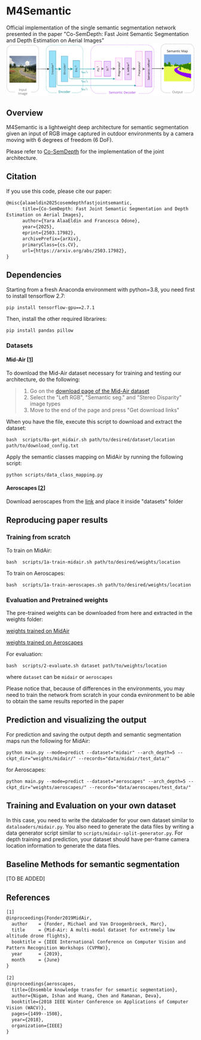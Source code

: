 # M4Semantic
Official implementation of the single semantic segmentation network presented in the paper "Co-SemDepth: Fast Joint Semantic Segmentation and Depth Estimation on Aerial Images"
![alt text](https://github.com/Malga-Vision/M4Semantic/blob/main/m4semantic_.png?raw=true)

## Overview
M4Semantic is a lightweight deep architecture for semantic segmentation given an input of RGB image captured in outdoor environments by a camera moving with 6 degrees of freedom (6 DoF). 

Please refer to [Co-SemDepth](https://github.com/Malga-Vision/Co-SemDepth/tree/main) for the implementation of the joint architecture.

## Citation
If you use this code, please cite our paper:
```
@misc{alaaeldin2025cosemdepthfastjointsemantic,
      title={Co-SemDepth: Fast Joint Semantic Segmentation and Depth Estimation on Aerial Images}, 
      author={Yara AlaaEldin and Francesca Odone},
      year={2025},
      eprint={2503.17982},
      archivePrefix={arXiv},
      primaryClass={cs.CV},
      url={https://arxiv.org/abs/2503.17982}, 
}
```
## Dependencies
Starting from a fresh Anaconda environment with python=3.8, you need first to install tensorflow 2.7:
```shell
pip install tensorflow-gpu==2.7.1
```

Then, install the other required librarires:
```shell
pip install pandas pillow
```

### Datasets

#### Mid-Air [[1](#ref_1)]

To download the Mid-Air dataset necessary for training and testing our architecture, do the following:
> 1. Go on the [download page of the Mid-Air dataset](https://midair.ulg.ac.be/download.html)
> 2. Select the "Left RGB", "Semantic seg." and "Stereo Disparity" image types
> 3. Move to the end of the page and press "Get download links"

When you have the file, execute this script to download and extract the dataset:
```shell
bash  scripts/0a-get_midair.sh path/to/desired/dataset/location path/to/download_config.txt
```

Apply the semantic classes mapping on MidAir by running the following script:
```shell
python scripts/data_class_mapping.py
```
#### Aeroscapes [[2](#ref_1)]

Download aeroscapes from the [link](https://drive.google.com/file/d/1WmXcm0IamIA0QPpyxRfWKnicxZByA60v/view) and place it inside "datasets" folder

## Reproducing paper results

### Training from scratch
To train on MidAir:
```shell
bash  scripts/1a-train-midair.sh path/to/desired/weights/location
```

To train on Aeroscapes:
```shell
bash  scripts/1a-train-aeroscapes.sh path/to/desired/weights/location
```

### Evaluation and Pretrained weights
The pre-trained weights can be downloaded from here and extracted in the weights folder:

[weights trained on MidAir](https://drive.google.com/file/d/1YGKbqjyLUzDSMzZFFBsI4V8QMEcv2-j_/view?usp=sharing)

[weights trained on Aeroscapes](https://drive.google.com/file/d/18-3Rx71E3Bg2jUnEQk8XA38AyxlvVkKF/view?usp=sharing)

For evaluation:
```shell
bash  scripts/2-evaluate.sh dataset path/to/weights/location
```

where `dataset` can be `midair` or `aeroscapes`

Please notice that, because of differences in the environments, you may need to train the network from scratch in your conda evnironment to be able to obtain the same results reported in the paper

## Prediction and visualizing the output

For prediction and saving the output depth and semantic segmentation maps run the following for MidAir:

```shell
python main.py --mode=predict --dataset="midair" --arch_depth=5 --ckpt_dir="weights/midair/" --records="data/midair/test_data/"
```

for Aeroscapes:

```shell
python main.py --mode=predict --dataset="aeroscapes" --arch_depth=5 --ckpt_dir="weights/aeroscapes/" --records="data/aeroscapes/test_data/"
```
## Training and Evaluation on your own dataset
In this case, you need to write the dataloader for your own dataset similar to `dataloaders/midair.py`. You also need to generate the data files by writing a data generator script similar to `scripts/midair-split-generator.py`. For depth training and prediction, your dataset should have per-frame camera location information to generate the data files.

## Baseline Methods for semantic segmentation

[TO BE ADDED]

## References

<a name="ref_1"></a>

```
[1]
@inproceedings{Fonder2019MidAir,
  author    = {Fonder, Michael and Van Droogenbroeck, Marc},
  title     = {Mid-Air: A multi-modal dataset for extremely low altitude drone flights},
  booktitle = {IEEE International Conference on Computer Vision and Pattern Recognition Workshops (CVPRW)},
  year      = {2019},
  month     = {June}
}

[2]
@inproceedings{aeroscapes,
  title={Ensemble knowledge transfer for semantic segmentation},
  author={Nigam, Ishan and Huang, Chen and Ramanan, Deva},
  booktitle={2018 IEEE Winter Conference on Applications of Computer Vision (WACV)},
  pages={1499--1508},
  year={2018},
  organization={IEEE}
}
```

